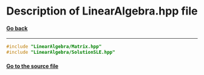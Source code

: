 # Description of LinearAlgebra.hpp file
#### [Go back](https://github.com/SergeyShor/Linear-Algebra-Library/blob/main/docs/Documentation.md)
---
```cpp
#include "LinearAlgebra/Matrix.hpp"
#include "LinearAlgebra/SolutionSLE.hpp"
```
#### [Go to the source file](https://github.com/SergeyShor/Linear-Algebra-Library/blob/main/include/LinearAlgebra.hpp)